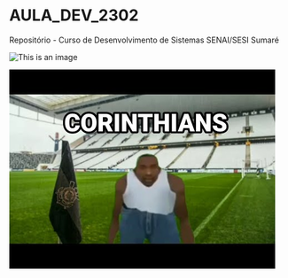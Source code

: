 # AULA_DEV_2302

Repositório - Curso de Desenvolvimento de Sistemas SENAI/SESI Sumaré

![This is an image](https://media.tenor.com/M1KPEboSVCEAAAAM/yasincengiz38-skibididop.gif)

![This is an image](/img/cj.jpg)
